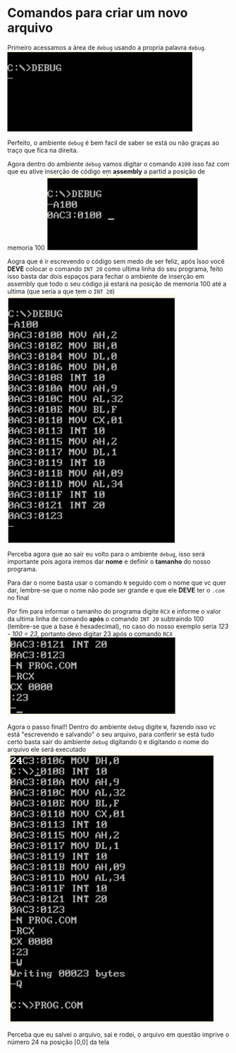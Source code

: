 # Comandos para criar um novo arquivo

Primeiro acessamos a área de `debug` usando a propria palavra `debug`.
![Exemplo de debug](./source/exempleDebug.png)

Perfeito, o ambiente `debug` é bem facil de saber se está ou não graças ao traço que fica na direita.

Agora dentro do ambiente `debug` vamos digitar o comando `A100` isso faz com que eu ative inserção de código em **assembly** a partid a posição de memoria 100
![Acessando o assembly](./source/acessAssembly.png)

Aogra que é ir escrevendo o código sem medo de ser feliz, após îsso você **DEVE** colocar o comando `INT 20` como ultima linha do seu programa, feito isso basta dar dois espaços para fechar o ambiente de inserção em assembly que todo o seu código já estará na posição de memoria 100 até a ultima (que seria a que tem o `INT 20`)
![Voltando para o ambiente debug](./source/quitingAssembly.png)


Perceba agora que ao sair eu volto para o ambiente `debug`, isso será importante pois agora iremos dar **nome** e definir o **tamanho** do nosso programa.

Para dar o nome basta usar o comando `N` seguido com o nome que vc quer dar, lembre-se que o nome não pode ser grande e que ele **DEVE** ter o `.com` no final

Por fim para informar o tamanho do programa digite `RCX` e informe o valor da ultima linha de comando **após** o comando `INT 20` subtraindo 100 (lembre-se que a base é hexadecimal), no caso do nosso exemplo seria *123 - 100 = 23*, portanto devo digitar 23 após o comando `RCX`
![Dando nome e mostrando qual é o tamanho do arquivo](./source/renameAndSize.png)

Agora o passo final!!
Dentro do ambiente `debug` digite `W`, fazendo isso vc está "escrevendo e salvando" o seu arquivo, para conferir se está tudo certo basta sair do ambiente `debug` digitando `Q` e digitando o nome do arquivo ele será executado 
![Salvando e testando](./source/runCode.png)

Perceba que eu salvei o arquivo, sai e rodei, o arquivo em questão imprive o número 24 na posição [0,0] da tela